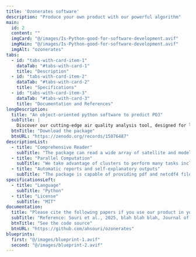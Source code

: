 ```yaml
---
title: 'Ozonerates software'
description: "Produce your own product with our powerful algorithm"
main:
  id: 2
  content: ""
  imgCard: "@/images/Is-Python-good-for-software-development.avif"
  imgMain: "@/images/Is-Python-good-for-software-development.avif"
  imgAlt: "ozonerates"
tabs:
  - id: "tabs-with-card-item-1"
    dataTab: "#tabs-with-card-1"
    title: "Description"
  - id: "tabs-with-card-item-2"
    dataTab: "#tabs-with-card-2"
    title: "Specifications"
  - id: "tabs-with-card-item-3"
    dataTab: "#tabs-with-card-3"
    title: "Documentation and References"
longDescription:
  title: "An object-oriented python software to predict PO3"
  subTitle: |
    Discover our cutting-edge air quality analysis tool, designed for long-term research with global coverage. By utilizing bias-corrected OMI HCHO and NO2 retrievals, this product generates PO₃ estimates and sensitivity maps at a spatial resolution of 0.25x0.25 degrees, spanning the period from 2005 to 2024. Perfect for long-term analysis, it provides reliable, comprehensive data for tracking ozone trends and environmental impacts over nearly two decades. Ideal for researchers seeking to understand air quality dynamics over time.
  btnTitle: "Download the package"
  btnURL: "https://zenodo.org/records/15076487"
descriptionList:
  - title: "Comprehensive Reader"
    subTitle: "The package can read a wide array of satellite and models to execute the task."
  - title: "Parallel Computation"
    subTitle: "We take advantage of clusters to perform many tasks including reading and prediction in parallel mode"
  - title: "Automatic reports and self-explanatory outputs"
    subTitle: "The package is capable of providing pdf and netcdf4 files for outputting"
specificationsLeft:
  - title: "Language"
    subTitle: "Python"
  - title: "License"
    subTitle: "MIT"
documentation:
  title: "Please cite the following papers if you use our product in your research:"
  subTitle: "Reference: Souri et al., 2025, blah blah blah, Journal of Blahgggggggggggggggggggggggggggggggggggggggggg" 
  btnTitle: "See the code source"
  btnURL: "https://github.com/ahsouri/ozonerates"
blueprints:
  first: "@/images/blueprint-1.avif"
  second: "@/images/blueprint-2.avif"  
---
```


